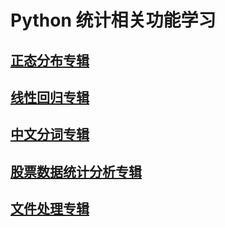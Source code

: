 # Python 统计相关功能学习

## [正态分布专辑](RM_NORMAL.md)

## [线性回归专辑](RM_LINEAR.md)

## [中文分词专辑](RM_WORDS.md)

## [股票数据统计分析专辑](RM_STOCK.md)

## [文件处理专辑](RM_FILE.md)



